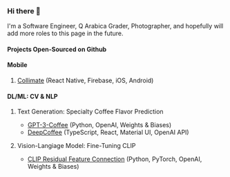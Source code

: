 ### Hi there 👋

I'm a Software Engineer, Q Arabica Grader, Photographer, and hopefully will add more roles to this page in the future.

#### Projects Open-Sourced on Github

#### Mobile
1. [Collimate](https://ithub.com/Collimate) (React Native, Firebase, iOS, Android)
#### DL/ML: CV & NLP
1. Text Generation: Specialty Coffee Flavor Prediction 
    - [GPT-3-Coffee](https://github.com/Andy-LZH/GPT-3-Coffee) (Python, OpenAI, Weights & Biases)
    - [DeepCoffee](https://andy-lzh.github.io/DeepCoffee/) (TypeScript, React, Material UI, OpenAI API)

2. Vision-Langiage Model: Fine-Tuning CLIP
    - [CLIP Residual Feature Connection](https://github.com/Andy-LZH/CLIP_RFC) (Python, PyTorch, OpenAI, Weights & Biases)
<!--
**Andy-LZH/Andy-LZH** is a ✨ _special_ ✨ repository because its `README.md` (this file) appears on your GitHub profile.

Here are some ideas to get you started:

- 🔭 I’m currently working on ...
- 🌱 I’m currently learning ...
- 👯 I’m looking to collaborate on ...
- 🤔 I’m looking for help with ...
- 💬 Ask me about ...
- 📫 How to reach me: ...
- 😄 Pronouns: ...
- ⚡ Fun fact: ...
[![Anurag's GitHub stats](https://github-readme-stats.vercel.app/api?username=Andy-LZH)](https://github.com/anuraghazra/github-readme-stats)
-->

